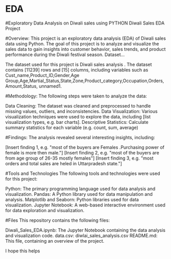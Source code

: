 # EDA
#Exploratory Data Analysis on Diwali sales using PYTHON
Diwali Sales EDA Project


#Overview:
This project is an exploratory data analysis (EDA) of Diwali sales data using Python. The goal of this project is to analyze and visualize the sales data to gain insights into customer behavior, sales trends, and product performance during the Diwali festival season.
Dataset...

The dataset used for this project is Diwali sales analysis . The dataset contains [11239] rows and [15] columns, including variables such as Cust_name,Product_ID,Gender,Age Group,Age,Martial_Status,State,Zone,Product_category,Occupation,Orders,Amount,Status, unnamed1.


#Methodology:
The following steps were taken to analyze the data:

Data Cleaning: The dataset was cleaned and preprocessed to handle missing values, outliers, and inconsistencies.
Data Visualization: Various visualization techniques were used to explore the data, including [list visualization types, e.g. bar charts].
Descriptive Statistics: Calculate summary statistics for each variable (e.g. count, sum, average)


#Findings:
The analysis revealed several interesting insights, including:

[Insert finding 1, e.g. "most of the buyers are Females .Purchasing power of female is more then male."]
[Insert finding 2, e.g. "most of the buyers are from age group of 26-35 mostly females"]
[Insert finding 3, e.g. "most orders and total sales are heled in Uttarpradesh state."]


#Tools and Technologies
The following tools and technologies were used for this project:

Python: The primary programming language used for data analysis and visualization.
Pandas: A Python library used for data manipulation and analysis.
Matplotlib and Seaborn: Python libraries used for data visualization.
Jupyter Notebook: A web-based interactive environment used for data exploration and visualization.


#Files
This repository contains the following files:

Diwali_Sales_EDA.ipynb: The Jupyter Notebook containing the data analysis and visualization code.
data.csv: diwlai_sales_analysis.csv
README.md: This file, containing an overview of the project.




I hope this helps
